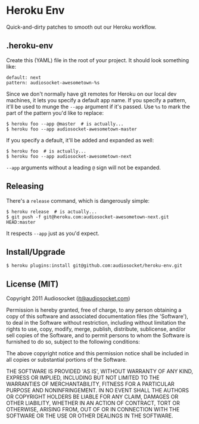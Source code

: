 # Heroku Env

Quick-and-dirty patches to smooth out our Heroku workflow.

## .heroku-env

Create this (YAML) file in the root of your project. It should look
something like:

    default: next
    pattern: audiosocket-awesometown-%s

Since we don't normally have git remotes for Heroku on our local dev
machines, it lets you specify a default app name. If you specify a
pattern, it'll be used to munge the `--app` argument if it's
passed. Use `%s` to mark the part of the pattern you'd like to
replace:

    $ heroku foo --app @master  # is actually...
    $ heroku foo --app audiosocket-awesometown-master

If you specify a default, it'll be added and expanded as well:

    $ heroku foo  # is actually...
    $ heroku foo --app audiosocket-awesometown-next

`--app` arguments without a leading `@` sign will not be expanded.

## Releasing

There's a `release` command, which is dangerously simple:

    $ heroku release  # is actually...
    $ git push -f git@heroku.com:audiosocket-awesometown-next.git HEAD:master

It respects `--app` just as you'd expect.

## Install/Upgrade

    $ heroku plugins:install git@github.com:audiosocket/heroku-env.git

## License (MIT)

Copyright 2011 Audiosocket (it@audiosocket.com)

Permission is hereby granted, free of charge, to any person obtaining
a copy of this software and associated documentation files (the
'Software'), to deal in the Software without restriction, including
without limitation the rights to use, copy, modify, merge, publish,
distribute, sublicense, and/or sell copies of the Software, and to
permit persons to whom the Software is furnished to do so, subject to
the following conditions:

The above copyright notice and this permission notice shall be
included in all copies or substantial portions of the Software.

THE SOFTWARE IS PROVIDED 'AS IS', WITHOUT WARRANTY OF ANY KIND,
EXPRESS OR IMPLIED, INCLUDING BUT NOT LIMITED TO THE WARRANTIES OF
MERCHANTABILITY, FITNESS FOR A PARTICULAR PURPOSE AND NONINFRINGEMENT.
IN NO EVENT SHALL THE AUTHORS OR COPYRIGHT HOLDERS BE LIABLE FOR ANY
CLAIM, DAMAGES OR OTHER LIABILITY, WHETHER IN AN ACTION OF CONTRACT,
TORT OR OTHERWISE, ARISING FROM, OUT OF OR IN CONNECTION WITH THE
SOFTWARE OR THE USE OR OTHER DEALINGS IN THE SOFTWARE.
